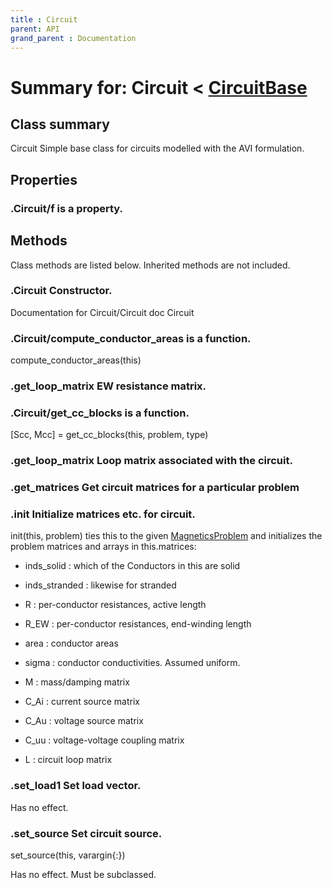 ```yaml
---
title : Circuit
parent: API
grand_parent : Documentation
---
```

# Summary for: **Circuit**  < [CircuitBase](CircuitBase.html)

## Class summary

Circuit Simple base class for circuits modelled with the AVI
formulation.

## Properties

### .Circuit/**f** is a property.


## Methods

Class methods are listed below. Inherited methods are not included.

### .**Circuit** Constructor.
Documentation for Circuit/Circuit
doc Circuit

### .Circuit/**compute_conductor_areas** is a function.
compute_conductor_areas(this)

### .get_loop_matrix EW resistance matrix.

### .Circuit/**get_cc_blocks** is a function.
[Scc, Mcc] = get_cc_blocks(this, problem, type)

### .**get_loop_matrix** Loop matrix associated with the circuit.

### .**get_matrices** Get circuit matrices for a particular problem

### .**init** Initialize matrices etc. for circuit.

init(this, problem) ties this to the given [MagneticsProblem](MagneticsProblem.html) and
initializes the problem matrices and arrays in this.matrices:

* inds_solid : which of the Conductors in this are solid

* inds_stranded : likewise for stranded

* R : per-conductor resistances, active length

* R_EW : per-conductor resistances, end-winding length

* area : conductor areas

* sigma : conductor conductivities. Assumed uniform.

* M : mass/damping matrix

* C_Ai : current source matrix

* C_Au : voltage source matrix

* C_uu : voltage-voltage coupling matrix

* L : circuit loop matrix

### .**set_load**1 Set load vector.

Has no effect.

### .**set_source** Set circuit source.

set_source(this, varargin{:})

Has no effect. Must be subclassed.


